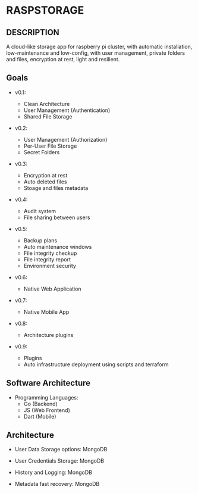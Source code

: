 # RASPSTORAGE

## DESCRIPTION

A cloud-like storage app for raspberry pi cluster, with automatic installation, low-maintenance and low-config, with user management, private folders and files, encryption at rest, light and resilient.

## Goals

- v0.1:
    - Clean Architecture
    - User Management (Authentication)
    - Shared File Storage

- v0.2:
    - User Management (Authorization)
    - Per-User File Storage
    - Secret Folders

- v0.3:
    - Encryption at rest
    - Auto deleted files
    - Stoage and files metadata

- v0.4:
    - Audit system
    - File sharing between users

- v0.5:
    - Backup plans
    - Auto maintenance windows
    - File integrity checkup
    - File integrity report
    - Environment security

- v0.6:
    - Native Web Application

- v0.7:
    - Native Mobile App

- v0.8:
    - Architecture plugins

- v0.9:
    - Plugins
    - Auto infrastructure deployment using scripts and terraform

## Software Architecture

- Programming Languages: 
    - Go (Backend)
    - JS (Web Frontend)
    - Dart (Mobile)

## Architecture

- User Data Storage options: MongoDB

- User Credentials Storage: MongoDB

- History and Logging: MongoDB

- Metadata fast recovery: MongoDB
